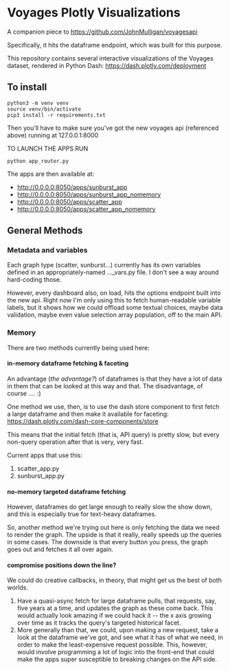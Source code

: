 # Voyages Plotly Visualizations

A companion piece to https://github.com/JohnMulligan/voyagesapi

Specifically, it hits the dataframe endpoint, which was built for this purpose.

This repository contains several interactive visualizations of the Voyages dataset, rendered in Python Dash: https://dash.plotly.com/deployment

## To install

	python3 -m venv venv
	source venv/bin/activate
	pip3 install -r requirements.txt

Then you'll have to make sure you've got the new voyages api (referenced above) running at 127.0.0.1:8000

TO LAUNCH THE APPS RUN

	python app_router.py
	
The apps are then available at:

* http://0.0.0.0:8050/apps/sunburst_app
* http://0.0.0.0:8050/apps/sunburst_app_nomemory
* http://0.0.0.0:8050/apps/scatter_app
* http://0.0.0.0:8050/apps/scatter_app_nomemory

## General Methods

### Metadata and variables

Each graph type (scatter, sunburst...) currently has its own variables defined in an appropriately-named ..._vars.py file. I don't see a way around hard-coding those.

However, every dashboard also, on load, hits the options endpoint built into the new api. Right now I'm only using this to fetch human-readable variable labels, but it shows how we could offload some textual choices, maybe data validation, maybe even value selection array population, off to the main API.

### Memory

There are two methods currently being used here:

#### in-memory dataframe fetching & faceting

An advantage (_the advantage?_) of dataframes is that they have a lot of data in them that can be looked at this way and that. The disadvantage, of course .... :)

One method we use, then, is to use the dash store component to first fetch a large dataframe and then make it available for faceting: https://dash.plotly.com/dash-core-components/store

This means that the initial fetch (that is, API query) is pretty slow, but every non-query operation after that is very, very fast.

Current apps that use this:

1. scatter_app.py
1. sunburst_app.py

#### no-memory targeted dataframe fetching

However, dataframes do get large enough to really slow the show down, and this is especially true for text-heavy dataframes.

So, another method we're trying out here is only fetching the data we need to render the graph. The upside is that it really, really speeds up the queries in some cases. The downside is that every button you press, the graph goes out and fetches it all over again.

#### compromise positions down the line?

We could do creative callbacks, in theory, that might get us the best of both worlds.

1. Have a quasi-async fetch for large dataframe pulls, that requests, say, five years at a time, and updates the graph as these come back. This would actually look amazing if we could hack it -- the x axis growing over time as it tracks the query's targeted historical facet.
1. More generally than that, we could, upon making a new request, take a look at the dataframe we've got, and see what it has of what we need, in order to make the least-expensive request possible. This, however, would involve programming a lot of logic into the front-end that could make the apps super susceptible to breaking changes on the API side.